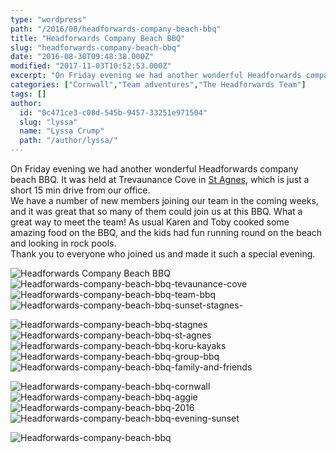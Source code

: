 ```yaml
---
type: "wordpress"
path: "/2016/08/headforwards-company-beach-bbq"
title: "Headforwards Company Beach BBQ"
slug: "headforwards-company-beach-bbq"
date: "2016-08-30T09:48:38.000Z"
modified: "2017-11-03T10:52:53.000Z"
excerpt: "On Friday evening we had another wonderful Headforwards company beach BBQ. It was held at Trevaunance Cove in St Agnes, which is just a short 15 min drive from our office. We have a number of new members joining our team in the coming weeks, and it was great that so many of them could …"
categories: ["Cornwall","Team adventures","The Headforwards Team"]
tags: []
author:
  id: "0c471ce3-c08d-545b-9457-33251e971504"
  slug: "lyssa"
  name: "Lyssa Crump"
  path: "/author/lyssa/"
---
```

On Friday evening we had another wonderful Headforwards company beach BBQ. It was held at Trevaunance Cove in [St Agnes](http://www.cornwall-online.co.uk/carrick/stagnes-trevaunancecove.asp), which is just a short 15 min drive from our office.  
We have a number of new members joining our team in the coming weeks, and it was great that so many of them could join us at this BBQ. What a great way to meet the team! As usual Karen and Toby cooked some amazing food on the BBQ, and the kids had fun running round on the beach and looking in rock pools.  
Thank you to everyone who joined us and made it such a special evening.

![Headforwards Company Beach BBQ](/wp-content/uploads/2016/08/Headforwards-company-beach-bbq.jpg) ![Headforwards-company-beach-bbq-tevaunance-cove](/wp-content/uploads/2016/08/Headforwards-company-beach-bbq-tevaunance-cove.jpg) ![Headforwards-company-beach-bbq-team-bbq](/wp-content/uploads/2016/08/Headforwards-company-beach-bbq-team-bbq.jpg) ![Headforwards-company-beach-bbq-sunset-stagnes-](/wp-content/uploads/2016/08/Headforwards-company-beach-bbq-sunset-stagnes.jpg)

  
![Headforwards-company-beach-bbq-stagnes](/wp-content/uploads/2016/08/Headforwards-company-beach-bbq-stagnes.jpg) ![Headforwards-company-beach-bbq-st-agnes](/wp-content/uploads/2016/08/Headforwards-company-beach-bbq-st-agnes.jpg) ![Headforwards-company-beach-bbq-koru-kayaks](/wp-content/uploads/2016/08/Headforwards-company-beach-bbq-koru-kayaks.jpg) ![Headforwards-company-beach-bbq-group-bbq](/wp-content/uploads/2016/08/Headforwards-company-beach-bbq-group-bbq.jpg) ![Headforwards-company-beach-bbq-family-and-friends](/wp-content/uploads/2016/08/Headforwards-company-beach-bbq-family-and-friends.jpg)

![Headforwards-company-beach-bbq-cornwall](/wp-content/uploads/2016/08/Headforwards-company-beach-bbq-cornwall.jpg) ![Headforwards-company-beach-bbq-aggie](/wp-content/uploads/2016/08/Headforwards-company-beach-bbq-aggie.jpg) ![Headforwards-company-beach-bbq-2016](/wp-content/uploads/2016/08/Headforwards-company-beach-bbq-2016.jpg) ![Headforwards-company-beach-bbq-evening-sunset](/wp-content/uploads/2016/08/Headforwards-company-beach-bbq-evening-sunset.jpg)

![Headforwards-company-beach-bbq](/wp-content/uploads/2016/08/Headforwards-company-beach-bbq.jpg)